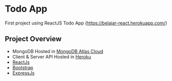 # Todo App 

First project using ReactJS Todo App (https://belajar-react.herokuapp.com/)

## Project Overview


- MongoDB Hosted in [MongoDB Atlas Cloud](https://www.mongodb.com/cloud/atlas)
- Client & Server API Hosted in [Heroku](https://www.heroku.com)
- [ReactJs](https://github.com/facebook/react)
- [Bootstrap](https://getbootstrap.com/)
- [ExpressJs](https://expressjs.com/)

